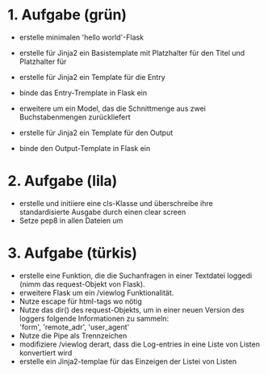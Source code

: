 # 1. Aufgabe (grün)

- erstelle minimalen 'hello world'-Flask
- erstelle für Jinja2 ein Basistemplate mit Platzhalter für den Titel und Platzhalter für <body></body>
- erstelle für Jinja2 ein Template für die Entry 
- binde das Entry-Tremplate in Flask ein

- erweitere um ein Model, das die Schnittmenge aus zwei Buchstabenmengen zurückliefert
- erstelle für Jinja2 ein Template für den Output
- binde den Output-Template in Flask ein

# 2. Aufgabe (lila)

- erstelle und initiiere eine cls-Klasse und überschreibe ihre standardisierte Ausgabe durch einen clear screen
- Setze pep8 in allen Dateien um

# 3. Aufgabe (türkis)

- erstelle eine Funktion, die die Suchanfragen in einer Textdatei loggedi (nimm das request-Objekt von Flask). 
- erweitere Flask um ein /viewlog Funktionalität.
- Nutze escape für html-tags wo nötig
- Nutze das dir() des request-Objekts, um in einer neuen Version des loggers folgende Informationen zu sammeln:  
	'form', 'remote_adr', 'user_agent' 
- Nutze die Pipe als Trennzeichen
- modifiziere /viewlog derart, dass die Log-entries in eine Liste von Listen konvertiert wird  
- erstelle ein Jinja2-templae für das Einzeigen der Listei von Listen
 

